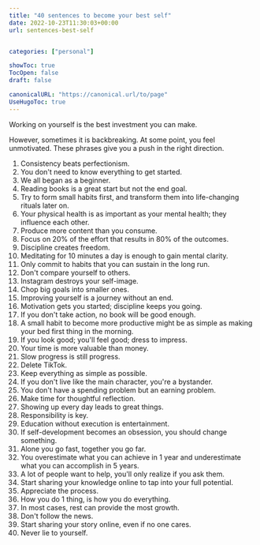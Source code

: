 ```yaml
---
title: "40 sentences to become your best self"
date: 2022-10-23T11:30:03+00:00
url: sentences-best-self


categories: ["personal"]

showToc: true
TocOpen: false
draft: false

canonicalURL: "https://canonical.url/to/page"
UseHugoToc: true
---
```


Working on yourself is the best investment you can make.

However, sometimes it is backbreaking. At some point, you feel unmotivated. These phrases give you a push in the right direction.

1. Consistency beats perfectionism.
2. You don't need to know everything to get started.
3. We all began as a beginner.
4. Reading books is a great start but not the end goal.
5. Try to form small habits first, and transform them into life-changing rituals later on.
6. Your physical health is as important as your mental health; they influence each other.
7. Produce more content than you consume.
8. Focus on 20% of the effort that results in 80% of the outcomes.
9. Discipline creates freedom.
10. Meditating for 10 minutes a day is enough to gain mental clarity.
11. Only commit to habits that you can sustain in the long run.
12. Don't compare yourself to others.
13. Instagram destroys your self-image.
14. Chop big goals into smaller ones.
15. Improving yourself is a journey without an end.
16. Motivation gets you started; discipline keeps you going.
17. If you don't take action, no book will be good enough.
18. A small habit to become more productive might be as simple as making your bed first thing in the morning.
19. If you look good; you'll feel good; dress to impress.
20. Your time is more valuable than money.
21. Slow progress is still progress.
22. Delete TikTok.
23. Keep everything as simple as possible.
24. If you don't live like the main character, you're a bystander.
25. You don't have a spending problem but an earning problem.
26. Make time for thoughtful reflection.
27. Showing up every day leads to great things.
28. Responsibility is key.
29. Education without execution is entertainment.
30. If self-development becomes an obsession, you should change something.
31. Alone you go fast, together you go far.
32. You overestimate what you can achieve in 1 year and underestimate what you can accomplish in 5 years.
33. A lot of people want to help, you'll only realize if you ask them.
34. Start sharing your knowledge online to tap into your full potential.
35. Appreciate the process.
36. How you do 1 thing, is how you do everything.
37. In most cases, rest can provide the most growth.
38. Don't follow the news.
39. Start sharing your story online, even if no one cares.
40. Never lie to yourself.